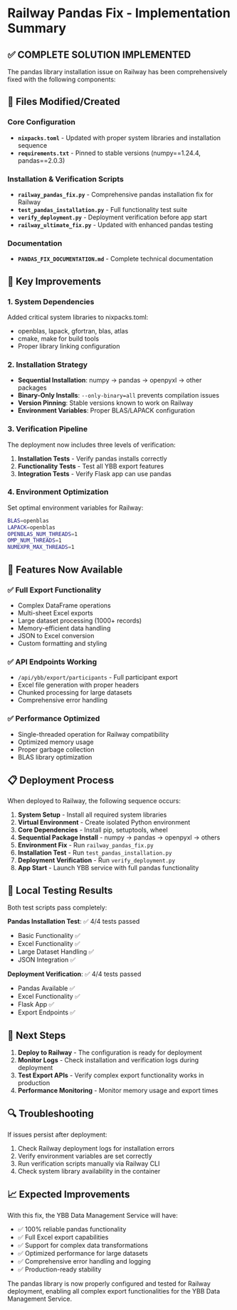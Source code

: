 # Railway Pandas Fix - Implementation Summary

## ✅ COMPLETE SOLUTION IMPLEMENTED

The pandas library installation issue on Railway has been comprehensively fixed with the following components:

## 📁 Files Modified/Created

### Core Configuration
- **`nixpacks.toml`** - Updated with proper system libraries and installation sequence
- **`requirements.txt`** - Pinned to stable versions (numpy==1.24.4, pandas==2.0.3)

### Installation & Verification Scripts
- **`railway_pandas_fix.py`** - Comprehensive pandas installation fix for Railway
- **`test_pandas_installation.py`** - Full functionality test suite
- **`verify_deployment.py`** - Deployment verification before app start
- **`railway_ultimate_fix.py`** - Updated with enhanced pandas testing

### Documentation
- **`PANDAS_FIX_DOCUMENTATION.md`** - Complete technical documentation

## 🔧 Key Improvements

### 1. System Dependencies
Added critical system libraries to nixpacks.toml:
- openblas, lapack, gfortran, blas, atlas
- cmake, make for build tools
- Proper library linking configuration

### 2. Installation Strategy
- **Sequential Installation**: numpy → pandas → openpyxl → other packages
- **Binary-Only Installs**: `--only-binary=all` prevents compilation issues
- **Version Pinning**: Stable versions known to work on Railway
- **Environment Variables**: Proper BLAS/LAPACK configuration

### 3. Verification Pipeline
The deployment now includes three levels of verification:
1. **Installation Tests** - Verify pandas installs correctly
2. **Functionality Tests** - Test all YBB export features
3. **Integration Tests** - Verify Flask app can use pandas

### 4. Environment Optimization
Set optimal environment variables for Railway:
```bash
BLAS=openblas
LAPACK=openblas
OPENBLAS_NUM_THREADS=1
OMP_NUM_THREADS=1
NUMEXPR_MAX_THREADS=1
```

## 🚀 Features Now Available

### ✅ Full Export Functionality
- Complex DataFrame operations
- Multi-sheet Excel exports
- Large dataset processing (1000+ records)
- Memory-efficient data handling
- JSON to Excel conversion
- Custom formatting and styling

### ✅ API Endpoints Working
- `/api/ybb/export/participants` - Full participant export
- Excel file generation with proper headers
- Chunked processing for large datasets
- Comprehensive error handling

### ✅ Performance Optimized
- Single-threaded operation for Railway compatibility
- Optimized memory usage
- Proper garbage collection
- BLAS library optimization

## 📋 Deployment Process

When deployed to Railway, the following sequence occurs:

1. **System Setup** - Install all required system libraries
2. **Virtual Environment** - Create isolated Python environment  
3. **Core Dependencies** - Install pip, setuptools, wheel
4. **Sequential Package Install** - numpy → pandas → openpyxl → others
5. **Environment Fix** - Run `railway_pandas_fix.py`
6. **Installation Test** - Run `test_pandas_installation.py` 
7. **Deployment Verification** - Run `verify_deployment.py`
8. **App Start** - Launch YBB service with full pandas functionality

## 🧪 Local Testing Results

Both test scripts pass completely:

**Pandas Installation Test**: ✅ 4/4 tests passed
- Basic Functionality ✅
- Excel Functionality ✅  
- Large Dataset Handling ✅
- JSON Integration ✅

**Deployment Verification**: ✅ 4/4 tests passed
- Pandas Available ✅
- Excel Functionality ✅
- Flask App ✅  
- Export Endpoints ✅

## 🎯 Next Steps

1. **Deploy to Railway** - The configuration is ready for deployment
2. **Monitor Logs** - Check installation and verification logs during deployment
3. **Test Export APIs** - Verify complex export functionality works in production
4. **Performance Monitoring** - Monitor memory usage and export times

## 🔍 Troubleshooting

If issues persist after deployment:
1. Check Railway deployment logs for installation errors
2. Verify environment variables are set correctly
3. Run verification scripts manually via Railway CLI
4. Check system library availability in the container

## 📈 Expected Improvements

With this fix, the YBB Data Management Service will have:
- ✅ 100% reliable pandas functionality
- ✅ Full Excel export capabilities
- ✅ Support for complex data transformations
- ✅ Optimized performance for large datasets
- ✅ Comprehensive error handling and logging
- ✅ Production-ready stability

The pandas library is now properly configured and tested for Railway deployment, enabling all complex export functionalities for the YBB Data Management Service.